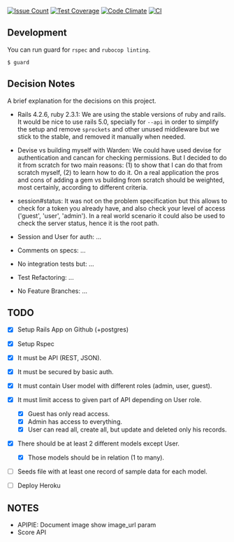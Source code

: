 [![Issue Count](https://codeclimate.com/repos/5770ad2787e992006c002f20/badges/c8bef36bd9fe94cc209b/issue_count.svg)](https://codeclimate.com/repos/5770ad2787e992006c002f20/feed)
[![Test Coverage](https://codeclimate.com/repos/5770ad2787e992006c002f20/badges/c8bef36bd9fe94cc209b/coverage.svg)](https://codeclimate.com/repos/5770ad2787e992006c002f20/coverage)
[![Code Climate](https://codeclimate.com/repos/5770ad2787e992006c002f20/badges/c8bef36bd9fe94cc209b/gpa.svg)](https://codeclimate.com/repos/5770ad2787e992006c002f20/feed)
[![CI](https://circleci.com/gh/Fabs/mysterious-ruby.svg?style=shield&circle-token=7747d26213bdd9d2460d4322a886dcdb89ed7781)]()




## Development

You can run guard for `rspec` and `rubocop linting`. 
```
$ guard
```

## Decision Notes
A brief explanation for the decisions on this project.

- Rails 4.2.6, ruby 2.3.1: We are using the stable versions of ruby and 
rails. It would be nice to use rails 5.0, specially for `--api` in order
to simplify the setup and remove `sprockets` and other unused middleware
but we stick to the stable, and removed it manually when needed.

- Devise vs building myself with Warden: We could have used devise for
authentication and cancan for checking permissions. But I decided to do
it from scratch for two main reasons: (1) to show that I can do that
from scratch myself, (2) to learn how to do it. On a real application 
the pros and cons of adding a gem vs building from scratch should be 
weighted, most certainly,  according to different criteria. 

- session#status: It was not on the problem specification but this 
allows to check for a token you already have, and also check your level
of access ('guest', 'user', 'admin'). In a real world scenario it could
also be used to check the server status, hence it is the root path.

- Session and User for auth: ...

- Comments on specs: ... 

- No integration tests but: ...

- Test Refactoring: ...

- No Feature Branches: ...

## TODO
- [x] Setup Rails App on Github (+postgres)
- [x] Setup Rspec

- [x] It must be API (REST, JSON).
- [x] It must be secured by basic auth.
- [x] It must contain User model with different roles (admin, user, guest).
- [x] It must limit access to given part of API depending on User role.
    - [x] Guest has only read access.
    - [x] Admin has access to everything.
    - [x] User can read all, create all, but update and deleted only his records.
- [x] There should be at least 2 different models except User.
    - [x] Those models should be in relation (1 to many).
- [ ] Seeds file with at least one record of sample data for each model.
- [ ] Deploy Heroku

## NOTES
- APIPIE: Document image show image_url param
- Score API